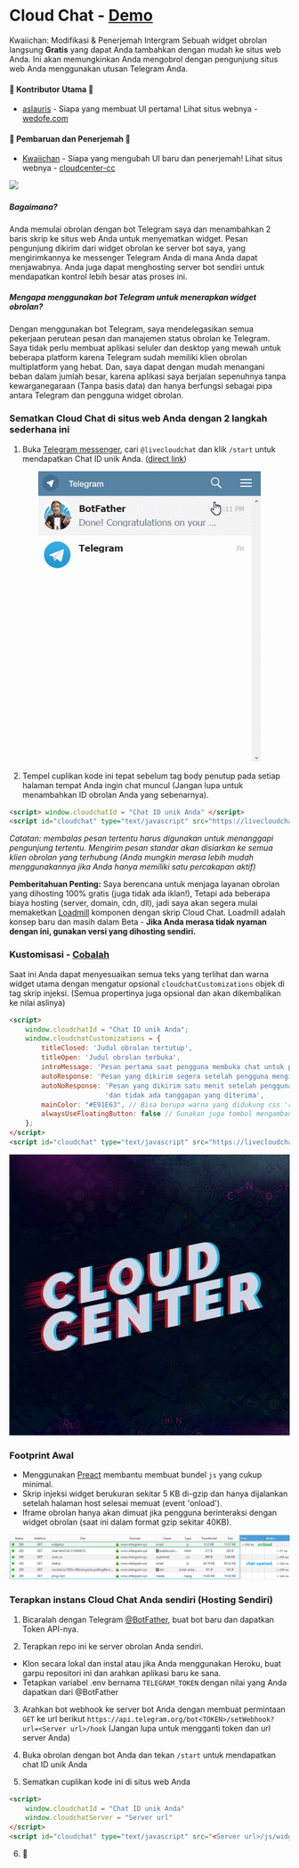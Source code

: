 # Cloud Chat - [Demo](https://livecloudchat.herokuapp.com/)

Kwaiichan: Modifikasi & Penerjemah Intergram
Sebuah widget obrolan langsung **Gratis** yang dapat Anda tambahkan dengan mudah ke situs web Anda. Ini akan memungkinkan Anda mengobrol dengan pengunjung situs web Anda menggunakan utusan Telegram Anda.

#### :tada: Kontributor Utama :tada:
- [aslauris](https://github.com/aslauris) - Siapa yang membuat UI pertama! Lihat situs webnya - [wedofe.com](https://www.wedofe.com/)

#### :tada: Pembaruan dan Penerjemah :tada:
- [Kwaiichan](https://github.com/Cloud-IT-code) - Siapa yang mengubah UI baru dan penerjemah! Lihat situs webnya - [cloudcenter-cc](https://cloudcenter-cc.blogspot.com/)

![](https://user-images.githubusercontent.com/5776439/40442974-c107cb4a-5e79-11e8-8af1-4d2c8be14f48.gif)

##### Bagaimana?
Anda memulai obrolan dengan bot Telegram saya dan menambahkan 2 baris skrip ke situs web Anda untuk menyematkan widget. Pesan pengunjung dikirim dari widget obrolan ke server bot saya, yang mengirimkannya ke messenger Telegram Anda di mana Anda dapat menjawabnya. Anda juga dapat menghosting server bot sendiri untuk mendapatkan kontrol lebih besar atas proses ini.

##### Mengapa menggunakan bot Telegram untuk menerapkan widget obrolan?
Dengan menggunakan bot Telegram, saya mendelegasikan semua pekerjaan perutean pesan dan manajemen status obrolan ke Telegram. Saya tidak perlu membuat aplikasi seluler dan desktop yang mewah untuk beberapa platform karena Telegram sudah memiliki klien obrolan multiplatform yang hebat. Dan, saya dapat dengan mudah menangani beban dalam jumlah besar, karena aplikasi saya berjalan sepenuhnya tanpa kewarganegaraan (Tanpa basis data) dan hanya berfungsi sebagai pipa antara Telegram dan pengguna widget obrolan.

### Sematkan Cloud Chat di situs web Anda dengan 2 langkah sederhana ini

1. Buka [Telegram messenger](https://web.telegram.org/), cari `@livecloudchat` dan klik `/start` untuk mendapatkan Chat ID unik Anda. ([direct link](https://web.telegram.org/#/im?p=@livecloudchatbot))

  <p align="center"> <img src="docs/bot-start.gif"/> </p>

2. Tempel cuplikan kode ini tepat sebelum tag body penutup pada setiap halaman tempat Anda ingin chat muncul
(Jangan lupa untuk menambahkan ID obrolan Anda yang sebenarnya). 

```html
<script> window.cloudchatId = "Chat ID unik Anda" </script>
<script id="cloudchat" type="text/javascript" src="https://livecloudchat.herokuapp.com/js/widget.js"></script>
```

*Catatan: membalas pesan tertentu harus digunakan untuk menanggapi pengunjung tertentu. Mengirim pesan standar akan disiarkan ke semua klien obrolan yang terhubung (Anda mungkin merasa lebih mudah menggunakannya jika Anda hanya memiliki satu percakapan aktif)*

**Pemberitahuan Penting:** Saya berencana untuk menjaga layanan obrolan yang dihosting 100% gratis (juga tidak ada iklan!), Tetapi ada beberapa biaya hosting (server, domain, cdn, dll), jadi saya akan segera mulai memaketkan [Loadmill](https://www.loadmill.com) komponen dengan skrip Cloud Chat. Loadmill adalah konsep baru dan masih dalam Beta - **Jika Anda merasa tidak nyaman dengan ini, gunakan versi yang dihosting sendiri.**

### Kustomisasi - [Cobalah](https://jsfiddle.net/z9ffzr9n/6/)
Saat ini Anda dapat menyesuaikan semua teks yang terlihat dan warna widget utama dengan mengatur opsional `cloudchatCustomizations` objek di tag skrip injeksi. (Semua propertinya juga opsional dan akan dikembalikan ke nilai aslinya)
```html
<script> 
    window.cloudchatId = "Chat ID unik Anda";
    window.cloudchatCustomizations = {
        titleClosed: 'Judul obrolan tertutup',
        titleOpen: 'Judul obrolan terbuka',
        introMessage: 'Pesan pertama saat pengguna membuka chat untuk pertama kalinya',
        autoResponse: 'Pesan yang dikirim segera setelah pengguna mengirim pesan pertamanya',
        autoNoResponse: 'Pesan yang dikirim satu menit setelah pengguna mengirim pesan pertamanya ' +
                        'dan tidak ada tanggapan yang diterima',
        mainColor: "#E91E63", // Bisa berupa warna yang didukung css 'red', 'rgb(255,87,34)', etc
        alwaysUseFloatingButton: false // Gunakan juga tombol mengambang seluler di layar besar
    };
</script>
<script id="cloudchat" type="text/javascript" src="https://livecloudchat.herokuapp.com/js/widget.js"></script>
```

<p align="center"> <img src="docs/hello.jpg"/> </p>

### Footprint Awal
  - Menggunakan [Preact](https://github.com/developit/preact) membantu membuat bundel `js` yang cukup minimal.
  - Skrip injeksi widget berukuran sekitar 5 KB di-gzip dan hanya dijalankan setelah halaman host selesai memuat (event 'onload').
  - Iframe obrolan hanya akan dimuat jika pengguna berinteraksi dengan widget obrolan (saat ini dalam format gzip sekitar 40KB).
  
![](docs/footprint.png)

### Terapkan instans Cloud Chat Anda sendiri (Hosting Sendiri)
1. Bicaralah dengan Telegram [@BotFather](https://telegram.me/botfather), buat bot baru dan dapatkan Token API-nya.

2. Terapkan repo ini ke server obrolan Anda sendiri.
  - Klon secara lokal dan instal atau jika Anda menggunakan Heroku, buat garpu repositori ini dan arahkan aplikasi baru ke sana.
  - Tetapkan variabel .env bernama `TELEGRAM_TOKEN` dengan nilai yang Anda dapatkan dari @BotFather

3. Arahkan bot webhook ke server bot Anda dengan membuat permintaan `GET` ke url berikut
  `https://api.telegram.org/bot<TOKEN>/setWebhook?url=<Server url>/hook`
  (Jangan lupa untuk mengganti token dan url server Anda)

4. Buka obrolan dengan bot Anda dan tekan `/start` untuk mendapatkan chat ID unik Anda

5. Sematkan cuplikan kode ini di situs web Anda
  ```html
  <script> 
      window.cloudchatId = "Chat ID unik Anda"
      window.cloudchatServer = "Server url"
  </script>
  <script id="cloudchat" type="text/javascript" src="<Server url>/js/widget.js"></script>
  ```
6. :tada:
